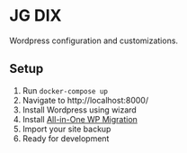 # JG DIX
Wordpress configuration and customizations.

## Setup
1. Run `docker-compose up`
2. Navigate to http://localhost:8000/
3. Install Wordpress using wizard
4. Install [All-in-One WP Migration](https://wordpress.org/plugins/all-in-one-wp-migration/)
5. Import your site backup
6. Ready for development
